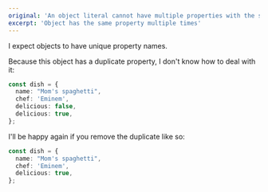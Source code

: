 ```yaml
---
original: 'An object literal cannot have multiple properties with the same name.'
excerpt: 'Object has the same property multiple times'
---
```


I expect objects to have unique property names.

Because this object has a duplicate property, I don't know how to deal with it:

```ts
const dish = {
  name: "Mom's spaghetti",
  chef: 'Eminem',
  delicious: false,
  delicious: true,
};
```

I'll be happy again if you remove the duplicate like so:

```ts
const dish = {
  name: "Mom's spaghetti",
  chef: 'Eminem',
  delicious: true,
};
```
